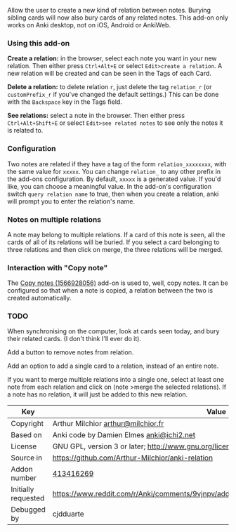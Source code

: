 Allow the user to create a new kind of relation between notes.
Burying sibling cards will now also bury cards of any related notes.
This add-on only works on Anki desktop, not on iOS, Android or AnkiWeb.

### Using this add-on
**Create a relation:** in the browser, select each note you want in your new relation.
Then either press `Ctrl+Alt+E` or select `Edit>create a relation`.
A new relation will be created and can be seen in the Tags of each Card.

**Delete a relation:** to delete relation `r`, just delete the tag `relation_r` (or `customPrefix_r` if you've changed the default settings.)
This can be done with the `Backspace` key in the Tags field.

**See relations:** select a note in the browser. Then either press `Ctrl+Alt+Shift+E` or select `Edit>see related notes` to see only the notes it is related to.

### Configuration
Two notes are related if they have a tag of the form `relation_xxxxxxxx`, with the same value for `xxxxx`.
You can change `relation_` to any other prefix in the add-ons configuration. By default, `xxxxx` is a generated value.
If you'd like, you can choose a meaningful value.
In the add-on's configuration switch `query relation name` to true, then when you create a relation, anki will prompt you to enter the relation's name.

### Notes on multiple relations
A note may belong to multiple relations. If a card of this note is seen, all the cards of all of its relations will be buried.
If you select a card belonging to three relations and then click on merge, the three relations will be merged.

### Interaction with "Copy note"
The [Copy notes (1566928056)](https://ankiweb.net/shared/info/1566928056) add-on is used to, well, copy notes.
It can be configured so that when a note is copied, a relation between the two is created automatically.

### TODO

When synchronising on the computer, look at cards seen today, and bury their related cards. (I don't think I'll ever do it).

Add a button to remove notes from relation.

Add an option to add a single card to a relation, instead of an entire note.

If you want to merge multiple relations into a single one, select at least one note from each relation and click on (note >merge the selected relations).
If a note has no relation, it will just be added to this new relation.

Key         |Value
------------|-------------------------------------------------------------------
Copyright   |Arthur Milchior <arthur@milchior.fr>
Based on    |Anki code by Damien Elmes <anki@ichi2.net>
License     |GNU GPL, version 3 or later; http://www.gnu.org/licenses/gpl.html
Source in   | https://github.com/Arthur-Milchior/anki-relation
Addon number| [413416269](https://ankiweb.net/shared/info/413416269)
Initially requested|https://www.reddit.com/r/Anki/comments/9vjnpv/addon_idea_manually_marking_notes_as_related/
Debugged by |cjdduarte
